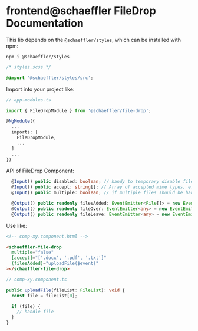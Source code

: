 # frontend@schaeffler FileDrop Documentation

This lib depends on the `@schaeffler/styles`, which can be installed with npm:

`npm i @schaeffler/styles`

```scss
/* styles.scss */

@import '@schaeffler/styles/src';
```

Import into your project like:

```typescript
// app.modules.ts

import { FileDropModule } from '@schaeffler/file-drop';

@NgModule({
  ...
  imports: [
    FileDropModule,
    ...
  ]
  ...
})
```

API of FileDrop Component:

```typescript
  @Input() public disabled: boolean; // handy to temporary disable filedrop, e.g. during processing
  @Input() public accept: string[]; // Array of accepted mime types, e.g. ['.docx', '.pdf', '.txt']
  @Input() public multiple: boolean; // if multiple files should be handled

  @Output() public readonly filesAdded: EventEmitter<File[]> = new EventEmitter<File[]>(); // Handle files when dropped
  @Output() public readonly fileOver: EventEmitter<any> = new EventEmitter<any>(); // Handle drag over event
  @Output() public readonly fileLeave: EventEmitter<any> = new EventEmitter<any>(); // Handle drag leave event
```

Use like:

```html
<!-- comp-xy.component.html -->

<schaeffler-file-drop
  multiple="false"
  [accept]="['.docx', '.pdf', '.txt']"
  (filesAdded)="uploadFile($event)"
></schaeffler-file-drop>
```

```typescript
// comp-xy.component.ts

public uploadFile(fileList: FileList): void {
  const file = fileList[0];

  if (file) {
    // handle file
  }
}
```
